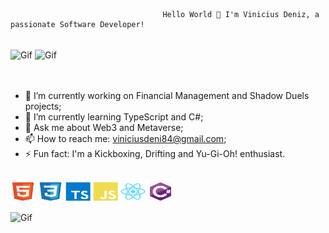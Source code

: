                                       Hello World 👋 I'm Vinicius Deniz, a passionate Software Developer!                        

<div style="display: inline_block"><br>
   <img align="center" alt="Gif" height="270" width="49.5%" src="https://i.imgur.com/Roz986j.gif">
  
  <img align="center" alt="Gif" height="270" width="49.5%" src="https://media1.giphy.com/media/GbIwskRsr94d8UV1KC/giphy.gif?cid=ecf05e47e6rtsfno5yjtdwb8lhr6ea5usikr6zyxefmger9n&ep=v1_gifs_related&rid=giphy.gif&ct=g">
   
 

 <br/>
 <br/>
 <br/>
 
</div>


- 🔭 I’m currently working on Financial Management and Shadow Duels projects;
- 🌱 I’m currently learning TypeScript and C#;
- 💬 Ask me about Web3 and Metaverse;
- 📫 How to reach me: viniciusdeni84@gmail.com;
- ⚡ Fun fact: I'm a Kickboxing, Drifting and Yu-Gi-Oh! enthusiast.
  
<div style="display: inline_block"><br>
  <img align="center" alt="HTML" height="30" width="40" src="https://raw.githubusercontent.com/devicons/devicon/master/icons/html5/html5-original.svg">
  <img align="center" alt="CSS" height="30" width="40" src="https://raw.githubusercontent.com/devicons/devicon/master/icons/css3/css3-original.svg">
  <img align="center" alt="TypeScript" height="30" width="40" src="https://raw.githubusercontent.com/devicons/devicon/master/icons/typescript/typescript-plain.svg">
  <img align="center" alt="JavaScript" height="30" width="40" src="https://raw.githubusercontent.com/devicons/devicon/master/icons/javascript/javascript-plain.svg">
  <img align="center" alt="React" height="30" width="40" src="https://raw.githubusercontent.com/devicons/devicon/master/icons/react/react-original.svg">
  <img align="center" alt="CSharp" height="30" width="40" src="https://raw.githubusercontent.com/devicons/devicon/master/icons/csharp/csharp-original.svg">
</div>
<div> 
  <br/>
  
  <img align="center" alt="Gif" height="270" width="100%" src="https://i.imgur.com/9efeaJL.gif">
</div>
